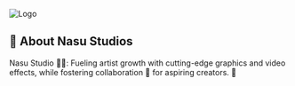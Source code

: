![Logo](https://media.discordapp.net/attachments/1106481810273206293/1109008518687752272/GitHUb.png?width=1025&height=390)

## 🚀 About Nasu Studios

Nasu Studio 🎨✨: Fueling artist growth with cutting-edge graphics and video effects, while fostering collaboration 🤝 for aspiring creators. 🌱


